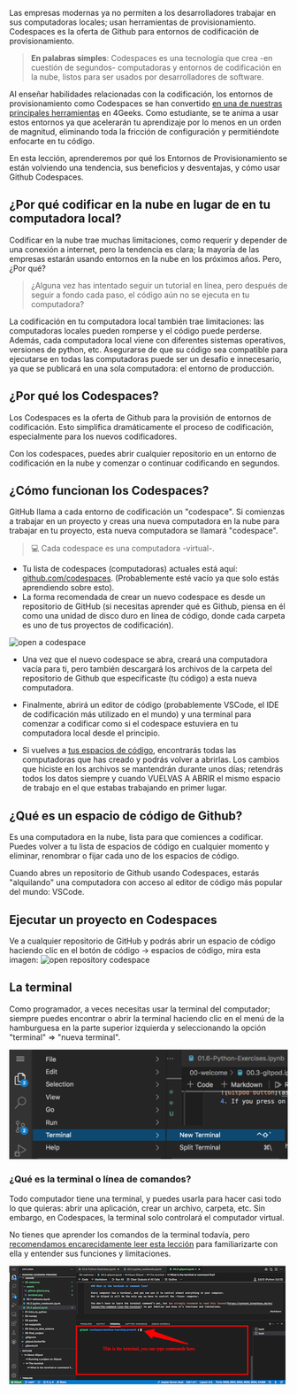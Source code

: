 Las empresas modernas ya no permiten a los desarrolladores trabajar en sus computadoras locales; usan herramientas de provisionamiento. Codespaces es la oferta de Github para entornos de codificación de provisionamiento.

> **En palabras simples**: Codespaces es una tecnología que crea -en cuestión de segundos- computadoras y entornos de codificación en la nube, listos para ser usados por desarrolladores de software.

Al enseñar habilidades relacionadas con la codificación, los entornos de provisionamiento como Codespaces se han convertido [en una de nuestras principales herramientas](https://4geeks.com/lesson/4geeks-teaching-tools) en 4Geeks. Como estudiante, se te anima a usar estos entornos ya que acelerarán tu aprendizaje por lo menos en un orden de magnitud, eliminando toda la fricción de configuración y permitiéndote enfocarte en tu código.

En esta lección, aprenderemos por qué los Entornos de Provisionamiento se están volviendo una tendencia, sus beneficios y desventajas, y cómo usar Github Codespaces.

## ¿Por qué codificar en la nube en lugar de en tu computadora local?

Codificar en la nube trae muchas limitaciones, como requerir y depender de una conexión a internet, pero la tendencia es clara; la mayoría de las empresas estarán usando entornos en la nube en los próximos años. Pero, ¿Por qué?

> ¿Alguna vez has intentado seguir un tutorial en línea, pero después de seguir a fondo cada paso, el código aún no se ejecuta en tu computadora?

La codificación en tu computadora local también trae limitaciones: las computadoras locales pueden romperse y el código puede perderse. Además, cada computadora local viene con diferentes sistemas operativos, versiones de python, etc. Asegurarse de que su código sea compatible para ejecutarse en todas las computadoras puede ser un desafío e innecesario, ya que se publicará en una sola computadora: el entorno de producción.

## ¿Por qué los Codespaces?

Los Codespaces es la oferta de Github para la provisión de entornos de codificación. Esto simplifica dramáticamente el proceso de codificación, especialmente para los nuevos codificadores.

Con los codespaces, puedes abrir cualquier repositorio en un entorno de codificación en la nube y comenzar o continuar codificando en segundos.

## ¿Cómo funcionan los Codespaces?

GitHub llama a cada entorno de codificación un "codespace". Si comienzas a trabajar en un proyecto y creas una nueva computadora en la nube para trabajar en tu proyecto, esta nueva computadora se llamará "codespace".

> 💻 Cada codespace es una computadora -virtual-.

- Tu lista de codespaces (computadoras) actuales está aquí: [github.com/codespaces](https://github.com/codespaces). (Probablemente esté vacío ya que solo estás aprendiendo sobre esto).
- La forma recomendada de crear un nuevo codespace es desde un repositorio de GitHub (si necesitas aprender qué es Github, piensa en él como una unidad de disco duro en línea de código, donde cada carpeta es uno de tus proyectos de codificación).

![open a codespace](https://github.com/breatheco-de/content/blob/master/src/assets/images/create-codespace.gif?raw=true)

- Una vez que el nuevo codespace se abra, creará una computadora vacía para ti, pero también descargará los archivos de la carpeta del repositorio de Github que especificaste (tu código) a esta nueva computadora.

- Finalmente, abrirá un editor de código (probablemente VSCode, el IDE de codificación más utilizado en el mundo) y una terminal para comenzar a codificar como si el codespace estuviera en tu computadora local desde el principio.

- Si vuelves a [tus espacios de código](https://github.com/codespaces), encontrarás todas las computadoras que has creado y podrás volver a abrirlas. Los cambios que hiciste en los archivos se mantendrán durante unos días; retendrás todos los datos siempre y cuando VUELVAS A ABRIR el mismo espacio de trabajo en el que estabas trabajando en primer lugar.

## ¿Qué es un espacio de código de Github?

Es una computadora en la nube, lista para que comiences a codificar. Puedes volver a tu lista de espacios de código en cualquier momento y eliminar, renombrar o fijar cada uno de los espacios de código.

Cuando abres un repositorio de Github usando Codespaces, estarás "alquilando" una computadora con acceso al editor de código más popular del mundo: VSCode.

## Ejecutar un proyecto en Codespaces

Ve a cualquier repositorio de GitHub y podrás abrir un espacio de código haciendo clic en el botón de código -> espacios de código, mira esta imagen:
![open repository codespace](https://github.com/breatheco-de/content/blob/master/src/assets/images/open-codespace.png?raw=true)

## La terminal

Como programador, a veces necesitas usar la terminal del computador; siempre puedes encontrar o abrir la terminal haciendo clic en el menú de la hamburguesa en la parte superior izquierda y seleccionando la opción "terminal" => "nueva terminal".

![](https://github.com/breatheco-de/content/raw/master/src/assets/images/terminal.png?raw=true)

### ¿Qué es la terminal o línea de comandos?

Todo computador tiene una terminal, y puedes usarla para hacer casi todo lo que quieras: abrir una aplicación, crear un archivo, carpeta, etc. Sin embargo, en Codespaces, la terminal solo controlará el computador virtual.

No tienes que aprender los comandos de la terminal todavía, pero [recomendamos encarecidamente leer esta lección](https://4geeks.com/lesson/the-command-line-the-terminal) para familiarizarte con ella y entender sus funciones y limitaciones.

![terminal command](https://github.com/breatheco-de/content/blob/master/src/assets/images/terminal-command.png?raw=true)

























